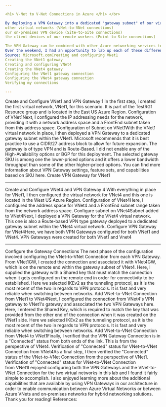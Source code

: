 ```yaml
---

<h1> V-Net to V-Net Connections in Azure </h1> </br>

By deploying a VPN Gateway into a dedicated "gateway subnet" of our virtual networks, we can create one or more encrypted tunnel connections between the VPN Gateway of our Azure V-Net and any of the following:
other virtual networks (VNet-to-VNet connections)
our on-premises VPN device (Site-to-Site connections)
the client devices of our remote workers (Point-to-Site connections)

The VPN Gateway can be combined with other Azure networking services to provide us with more advanced solutions, such as functioning as a Gateway Transit to support routing in a Hub and Spoke network topology. It supports multiple protocols and provides options for various bandwidth speeds and high availability, subject to pricing based on the Gateway SKU that is selected for deployment.
Over the weekend, I had an opportunity to lab up each of these different VPN gateway connection types (with limitations) using the Azure Portal. In this article, I discuss how I was able to bridge the connection between my two Azure Virtual Networks by creating a VNet-to-VNet connection with the use of VPN Gateways (tutorial source: Microsoft.com). I was able to accomplish this by completing the following steps:
Source: Microsoft.comCreating and configuring VNet1
Creating the VNet1 gateway
Creating and configuring VNet4
Creating the VNet4 gateway
Configuring the VNet1 gateway connection
Configuring the VNet4 gateway connection
Verifying my connections

---
```


Create and Configure VNet1 and VPN Gateway 1
In the first step, I created the first virtual network, VNet1, for this scenario. It is part of the TestRG1 Resource group and is located in the East US Azure Region.
Configuration of VNet1Next, I configured the IP addressing needs for the network, providing it with a network address space and a FrontEnd subnet taken from this address space.
Configuration of Subnet on VNet1With the VNet1 virtual network in place, I then deployed a VPN Gateway to a dedicated gateway subnet within the VNet1. Microsoft recommends that it is best practice to use a CIDR/27 address block to allow for future expansion. The gateway is of type VPN and is Route-Based. I did not enable any of the High-Availability options or BGP for this deployment.
The selected gateway SKU is among one the lower-priced options and it offers a lower bandwidth throughput than some of the other higher-priced options. You can find more information about VPN Gateway settings, feature sets, and capabilities based on SKU here.
Create VPN Gateway for VNet1

---

Create and Configure VNet4 and VPN Gateway 4
With everything in place for VNet1, I then configured the virtual network for VNet4 and this one is located in the West US Azure Region.
Configuration of VNet4Here, I configured the address space for VNet4 and a FrontEnd subnet range taken from the network address space.
Configure subnet on VNet4Subnet added to VNet4Next, I deployed a VPN Gateway for the VNet4 virtual network. This one is also a Route-based VPN type gateway deployed to a dedicated gateway subnet within the VNet4 virtual network.
Configure VPN Gateway for VNet4Here, we have both VPN Gateways configured for both VNet1 and VNet4.
VPN Gateways were created for both VNet1 and Vnet4

---

Configure the Gateway Connections
The next phase of the configuration involved configuring the VNet-to-VNet Connection from each VPN Gateway. From VNet1GW, I created the connection and associated it with VNet4GW, which is on the remote end within the gateway subnet of VNet4. Here, I supplied the gateway with a Shared key that must match the connection when it gets configured on the remote end in order for connectivity to be established. Here we selected IKEv2 as the tunneling protocol, as it is the most recent of the two in regards to VPN protocols. It is fast and very reliable when switching between networks.
Add VNet-to-VNet Connection from VNet1 to VNet4Next, I configured the connection from VNet4's VPN gateway to VNet1's gateway and associated the two VPN Gateways here. Here, I entered the Shared Key, which is required to match the key that was provided from the other end of the connection when it was created on the VNet1 side. Here we selected IKEv2 as the tunneling protocol, as it is the most recent of the two in regards to VPN protocols. It is fast and very reliable when switching between networks.
Add VNet-to-VNet Connection from VNet4 to VNet1Finally, I verified that the VPN Gateway Connection is in a "Connected" status from both ends of the link. This is from the perspective of VNet4.
Verification of "Connected" status for VNet-to-VNet Connection from VNet4As a final step, I then verified the "Connected" status of the VNet-to-VNet Connection from the perspective of VNet1.
Verification of "Connected" status for VNet-to-VNet Connection from VNet1I enjoyed configuring both the VPN Gateways and the VNet-to-VNet Connection for the two virtual networks in this lab and I found it fairly simple to accomplish. I also enjoyed learning more about the additional capabilities that are available by using VPN Gateways in our architecture in order to enable communication between Azure Virtual Networks or between Azure VNets and on-premises networks for hybrid networking solutions.
Thank you for reading!
References:
